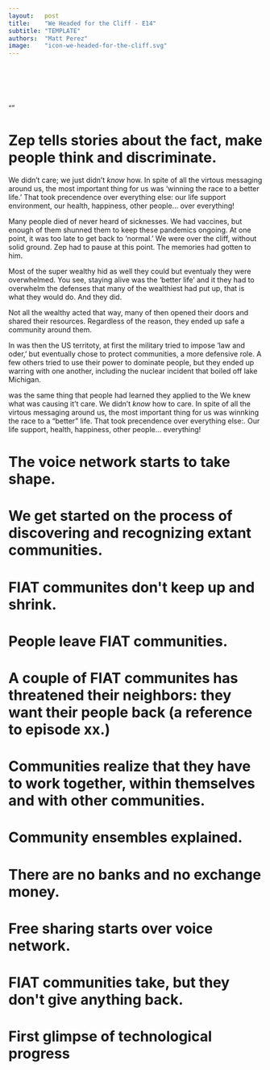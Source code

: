 ```yaml
---
layout:   post
title:    "We Headed for the Cliff - E14"
subtitle: "TEMPLATE"
authors:  "Matt Perez"
image:    "icon-we-headed-for-the-cliff.svg"
---
```



<div style="display: none;">
<h1>We headed for the cliff, smiling and chatting with everybody in our gasoline-powered SUV. And then we went over the cliff.</h1>
</div>

<h1>&nbsp;</h1>
 <p>&ldquo;&rdquo;</p>

<h1>Zep tells stories about the fact, make people think and discriminate.</h1>
 <p class="_quotespan">We didn&rsquo;t care; we just didn&rsquo;t <em>know</em> how. In spite of all the virtous messaging around us, the most important thing for us was &lsquo;winning the race to a better life.&rsquo; That took precendence over everything else: our life support environment, our health, happiness, other people&hellip; over everything!</p>
 <p><span class="_quotespan">Many people died of never heard of sicknesses. We had vaccines, but enough of them shunned them to keep these pandemics ongoing. At one point, it was too late to get back to &lsquo;normal.&rsquo; We were over the cliff, without solid ground.</span> Zep had to pause at this point. The memories had gotten to him.</p>
 <p class="_quotespan">Most of the super wealthy hid as well they could but eventualy they were overwhelmed. You see, staying alive was the &lsquo;better life&rsquo; and it they had to overwhelm the defenses that many of the wealthiest had put up, that is what they would do. And they did.</p>
 <p class="_quotespan">Not all the wealthy acted that way, many of then opened their doors and shared their resources. Regardless of the reason, they ended up safe a community around them.</p>
 <p class="_quotespan">In was then the US territoty, at first the military tried to impose &lsquo;law and oder,&rsquo; but eventually chose to protect communities, a more defensive role. A few others tried to use their power to dominate people, but they ended up warring with one another, including the nuclear incident that boiled off lake Michigan.</p>
 <p class="_quotespan"></p>
 <p class="_quotespan">
 
  was the same thing that people had learned they applied to the We knew what was causing it&rsquo;t care. We didn&rsquo;t <em>know</em> how to care. In spite of all the virtous messaging around us, the most important thing for us was winnking the race to a &ldquo;better&rdquo; life. That took precendence over everything else:. Our life support, health, happiness, other people&hellip; everything!</p>
<h1>The voice network starts to take shape.</h1>
<h1>We get started on the process of discovering and recognizing extant communities.</h1>
<h1>FIAT communites don't keep up and shrink.</h1>
<h1>People leave FIAT communities.</h1>
<h1>A couple of FIAT communites has threatened their neighbors: they want their people back (a reference to episode xx.)</h1>
<h1>Communities realize that they have to work together, within themselves and with other communities.</h1>
<h1>Community ensembles explained.</h1>
<h1>There are no banks and no exchange money.</h1>
<h1>Free sharing starts over voice network.</h1>
<h1>FIAT communities take, but they don't give anything back.</h1>
<h1>First glimpse of technological progress</h1>